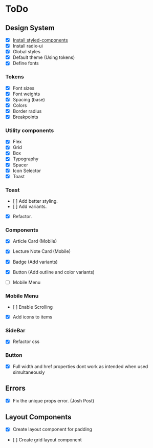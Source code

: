 # ToDo

## Design System

- [x] [Install styled-components](https://github.com/vercel/next.js/blob/canary/examples/with-styled-components/pages/_document.tsx)
- [x] Install radix-ui
- [x] Global styles
- [x] Default theme (Using tokens)
- [x] Define fonts

### Tokens

- [x] Font sizes
- [x] Font weights
- [x] Spacing (base)
- [x] Colors
- [x] Border radius
- [x] Breakpoints

### Utility components

- [x] Flex
- [x] Grid
- [x] Box
- [x] Typography
- [x] Spacer
- [x] Icon Selector
- [x] Toast

### Toast

- [ ] Add better styling.
- [ ] Add variants.
- [x] Refactor.

### Components

- [x] Article Card (Mobile)
- [x] Lecture Note Card (Mobile)

- [x] Badge (Add variants)
- [x] Button (Add outline and color variants)

- [ ] Mobile Menu

### Mobile Menu

- [ ] Enable Scrolling
- [x] Add icons to items

### SideBar

- [x] Refactor css

### Button

- [x] Full width and href properties dont work as intended when used simultaneously

## Errors

- [x] Fix the unique props error. (Josh Post)

## Layout Components

- [x] Create layout component for padding
- [ ] Create grid layout component
